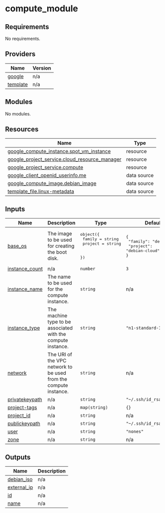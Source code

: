 # compute_module

<!-- BEGIN_TF_DOCS -->
## Requirements

No requirements.

## Providers

| Name | Version |
|------|---------|
| <a name="provider_google"></a> [google](#provider\_google) | n/a |
| <a name="provider_template"></a> [template](#provider\_template) | n/a |

## Modules

No modules.

## Resources

| Name | Type |
|------|------|
| [google_compute_instance.spot_vm_instance](https://registry.terraform.io/providers/hashicorp/google/latest/docs/resources/compute_instance) | resource |
| [google_project_service.cloud_resource_manager](https://registry.terraform.io/providers/hashicorp/google/latest/docs/resources/project_service) | resource |
| [google_project_service.compute](https://registry.terraform.io/providers/hashicorp/google/latest/docs/resources/project_service) | resource |
| [google_client_openid_userinfo.me](https://registry.terraform.io/providers/hashicorp/google/latest/docs/data-sources/client_openid_userinfo) | data source |
| [google_compute_image.debian_image](https://registry.terraform.io/providers/hashicorp/google/latest/docs/data-sources/compute_image) | data source |
| [template_file.linux-metadata](https://registry.terraform.io/providers/hashicorp/template/latest/docs/data-sources/file) | data source |

## Inputs

| Name | Description | Type | Default | Required |
|------|-------------|------|---------|:--------:|
| <a name="input_base_os"></a> [base\_os](#input\_base\_os) | The image to be used for creating the boot disk. | <pre>object({<br>    family  = string<br>    project = string<br><br>  })</pre> | <pre>{<br>  "family": "debian-11",<br>  "project": "debian-cloud"<br>}</pre> | no |
| <a name="input_instance_count"></a> [instance\_count](#input\_instance\_count) | n/a | `number` | `3` | no |
| <a name="input_instance_name"></a> [instance\_name](#input\_instance\_name) | The name to be used for the compute instance. | `string` | n/a | yes |
| <a name="input_instance_type"></a> [instance\_type](#input\_instance\_type) | The machine type to be associated with the compute instance. | `string` | `"n1-standard-1"` | no |
| <a name="input_network"></a> [network](#input\_network) | The URI of the VPC network to be used from the compute instance. | `string` | n/a | yes |
| <a name="input_privatekeypath"></a> [privatekeypath](#input\_privatekeypath) | n/a | `string` | `"~/.ssh/id_rsa"` | no |
| <a name="input_project-tags"></a> [project-tags](#input\_project-tags) | n/a | `map(string)` | `{}` | no |
| <a name="input_project_id"></a> [project\_id](#input\_project\_id) | n/a | `string` | n/a | yes |
| <a name="input_publickeypath"></a> [publickeypath](#input\_publickeypath) | n/a | `string` | `"~/.ssh/id_rsa.pub"` | no |
| <a name="input_user"></a> [user](#input\_user) | n/a | `string` | `"nones"` | no |
| <a name="input_zone"></a> [zone](#input\_zone) | n/a | `string` | n/a | yes |

## Outputs

| Name | Description |
|------|-------------|
| <a name="output_debian_iso"></a> [debian\_iso](#output\_debian\_iso) | n/a |
| <a name="output_external_ip"></a> [external\_ip](#output\_external\_ip) | n/a |
| <a name="output_id"></a> [id](#output\_id) | n/a |
| <a name="output_name"></a> [name](#output\_name) | n/a |
<!-- END_TF_DOCS -->
